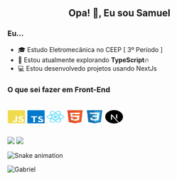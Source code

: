  <h2 align="center">Opa! 👋, Eu sou Samuel</h2>

### Eu...
* 🎓 Estudo Eletromecânica no CEEP [ 3º Período ]
* 🔭 Estou atualmente explorando **TypeScript**🔥
* 💻 Estou desenvolvedo projetos usando NextJs 

### O que sei fazer em Front-End <h4>

<div style="display: inline_block"><br>
  <img align="center" alt="Samuel-Js" height="30" width="40" src="https://raw.githubusercontent.com/devicons/devicon/master/icons/javascript/javascript-plain.svg">
  <img align="center" alt="Samuel-Ts" height="30" width="40" src="https://raw.githubusercontent.com/devicons/devicon/master/icons/typescript/typescript-plain.svg">
  <img align="center" alt="Samuel-React" height="30" width="40" src="https://raw.githubusercontent.com/devicons/devicon/master/icons/react/react-original.svg">
  <img align="center" alt="Samuel-HTML" height="30" width="40" src="https://raw.githubusercontent.com/devicons/devicon/master/icons/html5/html5-original.svg">
  <img align="center" alt="Samuel-CSS" height="30" width="40" src="https://raw.githubusercontent.com/devicons/devicon/master/icons/css3/css3-original.svg">
  <img align="center" alt="Samuel-CSS" height="30" width="40" src="https://github.com/devicons/devicon/blob/master/icons/nextjs/nextjs-original.svg">
</div>
  
  ##
  
  <div> 
  <a href = "mailto:samuelrip230@gmail.com"><img src="https://img.shields.io/badge/-Gmail-%23333?style=for-the-badge&logo=gmail&logoColor=white" target="_blank"></a>
  <a href="https://www.linkedin.com/in/samuel-r-228093232/" target="_blank"><img src="https://img.shields.io/badge/-LinkedIn-%230077B5?style=for-the-badge&logo=linkedin&logoColor=white" target="_blank"></a> 
  
  ![Snake animation](https://github.com/Samuelwps/Samuelwps/blob/output/github-contribution-grid-snake.svg)
  
  <p align="left"> <img src="https://komarev.com/ghpvc/?username=SamuelwpsL&color=1DB954" alt="Gabriel" width="130px"/></p>
</div>
